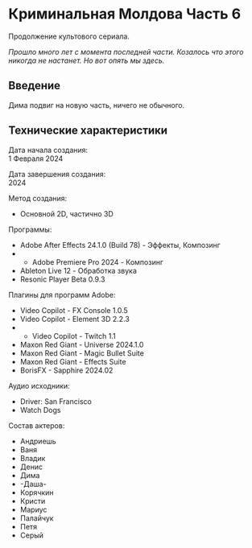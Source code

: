 # Криминальная Молдова Часть 6

Продолжение культового сериала.

_Прошло много лет с момента последней части. Козалось что этого никогда не настанет. Но вот опять мы здесь._

## Введение 

Дима подвиг на новую часть, ничего не обычного.

## Технические характеристики

Дата начала создания:  
1 Февраля 2024

Дата завершения создания:  
2024

Метод создания:  
- Основной 2D, частично 3D

Программы:  
- Adobe After Effects 24.1.0 (Build 78) - Эффекты, Композинг  
- * Adobe Premiere Pro 2024 - Композинг  
- Ableton Live 12 - Обработка звука  
- Resonic Player Beta 0.9.3

Плагины для программ Adobe:  
- Video Copilot - FX Console 1.0.5  
- Video Copilot - Element 3D 2.2.3  
- * Video Copilot - Twitch 1.1  
- Maxon Red Giant - Universe 2024.1.0  
- Maxon Red Giant - Magic Bullet Suite  
- Maxon Red Giant - Effects Suite  
- BorisFX - Sapphire 2024.02

Аудио исходники:  
- Driver: San Francisco  
- Watch Dogs

Состав актеров:  
- Андриешь  
- Ваня  
- Владик  
- Денис  
- Дима  
- -Даша-  
- Корячкин  
- Кристи  
- Мариус  
- Палайчук  
- Петя  
- Серый